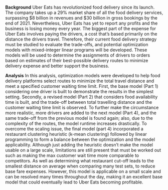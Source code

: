 **Background** Uber Eats has revolutionized food delivery since its launch. The company takes up a 29% market share of all the food delivery services, surpassing $8 billion in revenues and $30 billion in gross bookings by the end of 2021. Nevertheless, Uber Eats has yet to report any profits and the business is losing money every year. The biggest part of the expense for Uber Eats involves paying the drivers, a cost that’s based primarily on the distance the drivers travel. Therefore, their current food delivery strategy must be studied to evaluate the trade-offs, and potential optimization models with mixed-integer linear programs will be developed. These models will be used to determine the assignments of drivers to orders based on estimates of their best-possible delivery routes to minimize delivery expense and
better support the business. 

**Analysis**
In this analysis, optimization models were developed to help food delivery platforms select routes to minimize the total travel distance and meet a specified customer waiting time limit. First, the base model (Part 1) considering one driver is built to demonstrate the results in the simplest setting. Secondly, a revised model (Part 2) that considers food availability time is built, and the trade-off between total travelling distance and the customer waiting time limit is observed. To further make the circumstance more realistic, more drivers are added to the next model (Part 4), and the same trade-off from the previous model is found again; also, due to the complexity of the routes, the model runtime increases drastically. To overcome the scaling issue, the final model (part 4) incorporated a restaurant clustering heuristic (k-mean clustering) followed by linear programming to form a balance between the optimization and the model applicability. Although just adding the heuristic doesn’t make the model usable on a large scale, limitations are still present that must be worked out such as making the max customer wait time more
comparable to competitors. As well as determining what restaurant cut-off leads to the smallest distance on average when comparing many test sets, to reduce base fare expenses. However, this model is applicable on a small scale and can be resolved many times throughout the day, making it an excellent base model that could eventually lead to Uber Eats becoming profitable. 
